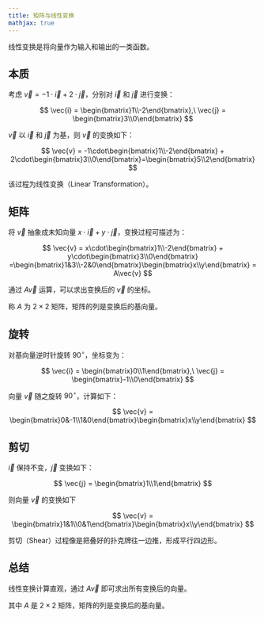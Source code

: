 ```yaml
---
title: 矩阵与线性变换
mathjax: true
---
```


线性变换是将向量作为输入和输出的一类函数。

## 本质

考虑 $\vec{v} = -1\cdot \vec{i} + 2\cdot\vec{j}$，分别对 $\vec{i}$ 和 $\vec{j}$ 进行变换：

$$
\vec{i} = \begin{bmatrix}1\\-2\end{bmatrix},\ \vec{j} = \begin{bmatrix}3\\0\end{bmatrix}
$$

$\vec{v}$ 以 $\vec{i}$ 和 $\vec{j}$ 为基，则 $\vec{v}$ 的变换如下：

$$
\vec{v} = -1\cdot\begin{bmatrix}1\\-2\end{bmatrix} + 2\cdot\begin{bmatrix}3\\0\end{bmatrix}=\begin{bmatrix}5\\2\end{bmatrix}
$$

该过程为线性变换（Linear Transformation）。

## 矩阵

将 $\vec{v}$ 抽象成未知向量 $x\cdot\vec{i} + y\cdot\vec{j}$，变换过程可描述为：

$$
\vec{v} = x\cdot\begin{bmatrix}1\\-2\end{bmatrix} + y\cdot\begin{bmatrix}3\\0\end{bmatrix}
=\begin{bmatrix}1&3\\-2&0\end{bmatrix}\begin{bmatrix}x\\y\end{bmatrix} = A\vec{v}
$$

通过 $A\vec{v}$ 运算，可以求出变换后的 $\vec{v}$ 的坐标。

称 $A$ 为 $2\times 2$ 矩阵，矩阵的列是变换后的基向量。

## 旋转

对基向量逆时针旋转 $90^{\circ}$，坐标变为：

$$
\vec{i} = \begin{bmatrix}0\\1\end{bmatrix},\ \vec{j} = \begin{bmatrix}-1\\0\end{bmatrix}
$$

向量 $\vec{v}$ 随之旋转 $90^{\circ}$，计算如下： 

$$
\vec{v} = \begin{bmatrix}0&-1\\1&0\end{bmatrix}\begin{bmatrix}x\\y\end{bmatrix}
$$

## 剪切

$\vec{i}$ 保持不变，$\vec{j}$ 变换如下：

$$
\vec{j} = \begin{bmatrix}1\\1\end{bmatrix}
$$

则向量 $\vec{v}$ 的变换如下

$$
\vec{v} = \begin{bmatrix}1&1\\0&1\end{bmatrix}\begin{bmatrix}x\\y\end{bmatrix}
$$

剪切（Shear）过程像是把叠好的扑克牌往一边推，形成平行四边形。

## 总结

线性变换计算直观，通过 $A\vec{v}$ 即可求出所有变换后的向量。

其中 $A$ 是 $2\times 2$ 矩阵，矩阵的列是变换后的基向量。